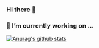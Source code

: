 ### Hi there 👋 
### 🔭 I’m currently working on ...
[![Anurag's github stats](https://github-readme-stats.vercel.app/api?username=yahyatoubali&show_icons=true&theme=dark&include_all_commits=true&count_private=true)](https://github.com/anuraghazra/github-readme-stats)

